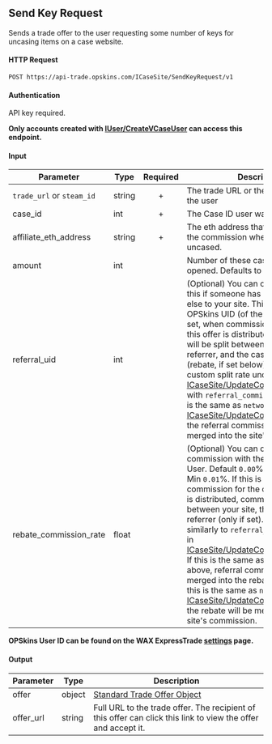 ## Send Key Request

Sends a trade offer to the user requesting some number of keys for uncasing items on a case website.

#### HTTP Request

`POST https://api-trade.opskins.com/ICaseSite/SendKeyRequest/v1`

#### Authentication

API key required.

**Only accounts created with [IUser/CreateVCaseUser](/IUser/CreateVCaseUser.md) can access this endpoint.**

#### Input

Parameter | Type | Required   | Description
--------- | -----| :--------: | -----------
`trade_url` or `steam_id` | string | + | The trade URL or the Steam ID64 of the user
case_id   | int  | + | The Case ID user wants to open
affiliate_eth_address | string | + | The eth address that should receive the commission when the items are uncased.
amount    | int  |  | Number of these cases that should be opened. Defaults to 1.
referral_uid | int | | (Optional) You can choose to send this if someone has referred someone else to your site. This should be an OPSkins UID (of the referrer). If this is set, when commission for the cases in this offer is distributed, commission will be split between your site, the referrer, and the case-opening user (rebate, if set below). You may set a custom split rate under [ICaseSite/UpdateCommissionSettings](/ICaseSite/UpdateCommissionSettings.md) with `referral_commission_rate`. If this is the same as `network_user_id` in [ICaseSite/UpdateCommissionSettings](/ICaseSite/UpdateCommissionSettings.md), the referral commission will be merged into the site's commission.
rebate_commission_rate | float | | (Optional) You can choose to share commission with the case-opening User. Default `0.00`%, Max `10.00`%, & Min `0.01`%. If this is set, when commission for the cases in this offer is distributed, commission will be split between your site, the User, and referrer (only if set). This works similarly to `referral_commission_rate` in [ICaseSite/UpdateCommissionSettings](/ICaseSite/UpdateCommissionSettings.md). If this is the same as `referral_uid` above, referral commission will be merged into the rebate commission. If this is the same as `network_user_id` in [ICaseSite/UpdateCommissionSettings](/ICaseSite/UpdateCommissionSettings.md), the rebate will be merged into the site's commission.

**OPSkins User ID can be found on the WAX ExpressTrade [settings](https://trade.opskins.com/settings) page.**

#### Output

Parameter | Type | Description
--------- | -----| -------- 
offer | object | [Standard Trade Offer Object](/ITrade.md#standard-trade-offer-object)
offer_url | string | Full URL to the trade offer. The recipient of this offer can click this link to view the offer and accept it.
